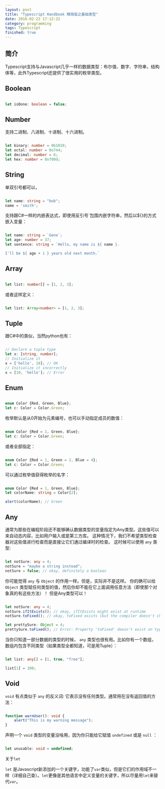 ```yaml
---
layout: post
title: "Typescript Handbook 精简版之基础类型"
date: 2016-02-22 17:12:22
category: programming
tags: Typescript
finished: true
---
```


## 简介

Typescript支持与Javascript几乎一样的数据类型：布尔值、数字、字符串，结构体等，此外Typescript还提供了很实用的枚举类型。

## Boolean

```typescript

let isDone: boolean = false;

```


## Number

支持二进制、八进制、十进制、十六进制。

```typescript

let binary: number = 0b1010;
let octal: number = 0o744;
let decimal: number = 6;
let hex: number = 0xf00d;

```

## String

单双引号都可以，

```typescript

let name: string = "bob";
name = 'smith';

```

支持跟C#一样的内嵌表达式，即使用反引号`包围内嵌字符串，然后以${}的方式嵌入变量：

```typescript

let name: string = `Gene`;
let age: number = 37;
let sentence: string = `Hello, my name is ${ name }.

I'll be ${ age + 1 } years old next month.`

```


## Array

```typescript

let list: number[] = [1, 2, 3];

```


或者这样定义：

```typescript

let list: Array<number> = [1, 2, 3];

```


## Tuple

跟C#中的类似，当然python也有：

```typescript

// Declare a tuple type
let x: [string, number];
// Initialize it
x = ['hello', 10]; // OK
// Initialize it incorrectly
x = [10, 'hello']; // Error

```


## Enum

```typescript

enum Color {Red, Green, Blue};
let c: Color = Color.Green;

```


枚举默认是从0开始为元素编号，也可以手动指定成员的数值：

```typescript

enum Color {Red = 1, Green, Blue};
let c: Color = Color.Green;

```


或者全部指定：

```typescript

enum Color {Red = 1, Green = 2, Blue = 4};
let c: Color = Color.Green;

```


可以通过枚举值获得枚举的名字：

```typescript

enum Color {Red = 1, Green, Blue};
let colorName: string = Color[2];

alert(colorName); // Green

```


## Any

通常为那些在编程阶段还不能够确认数据类型的变量指定为Any类型。这些值可以来自动态内容，比如用户输入或是第三方库。
这种情况下，我们不希望类型检查器对这些值进行检查而是直接让它们通过编译时的检查。
这时候可以使用 `any` 类型:

```typescript

let notSure: any = 4;
notSure = "maybe a string instead";
notSure = false; // okay, definitely a boolean

```


你可能觉得 `any` 与 `Object` 的作用一样。但是，实际并不是这样。
你的确可以给 `Object` 类型赋任何类型的值，然后你却不能在它上面调用任意方法（即使那个对象真的有这些方法）！ 但是Any类型可以！

```typescript

let notSure: any = 4;
notSure.ifItExists(); // okay, ifItExists might exist at runtime
notSure.toFixed(); // okay, toFixed exists (but the compiler doesn't check)

let prettySure: Object = 4;
prettySure.toFixed(); // Error: Property 'toFixed' doesn't exist on type 'Object'.

```


当你只知道一部分数据的类型的时候， `any` 类型也很有用。比如你有一个数组，数组内包含不同类型（如果类型全都知道，可是用Tuple）：

```typescript

let list: any[] = [1, true, "free"];

list[1] = 100;

```


## Void

`void` 有点类似于 `any` 的反义词: 它表示没有任何类型。通常用在没有返回值的方法：

```typescript

function warnUser(): void {
    alert("This is my warning message");
}

```


声明一个 `void` 类型的变量没啥用，因为你只能给它赋值 `undefined` 或是 `null` ：

```typescript

let unusable: void = undefined;

```



关于`let`

`let` 是Javascript新添加的一个关键字，功能了`var`类似，但是它们的作用域不一样（详细自己查）。`let`更像是其他语言中定义变量的关键字，所以尽量用`let`来替代`var`。